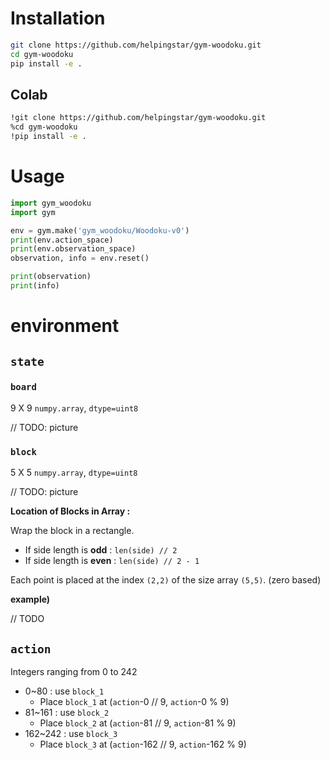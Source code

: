 # Installation

```bash
git clone https://github.com/helpingstar/gym-woodoku.git
cd gym-woodoku
pip install -e .
```

## Colab

```bash
!git clone https://github.com/helpingstar/gym-woodoku.git
%cd gym-woodoku
!pip install -e .
```

# Usage

```python
import gym_woodoku
import gym

env = gym.make('gym_woodoku/Woodoku-v0')
print(env.action_space)
print(env.observation_space)
observation, info = env.reset()

print(observation)
print(info)

```

# environment

## `state`

### `board`

9 X 9 `numpy.array`, `dtype=uint8`

// TODO: picture

### `block`

5 X 5 `numpy.array`, `dtype=uint8`

// TODO: picture

**Location of Blocks in Array :**

Wrap the block in a rectangle.
* If side length is **odd** : `len(side) // 2`
* If side length is **even** : `len(side) // 2 - 1`

Each point is placed at the index `(2,2)` of the size array `(5,5)`. (zero based)

**example)**

// TODO

## `action`
Integers ranging from 0 to 242

* 0~80 : use `block_1`
  * Place `block_1` at (`action`-0 // 9, `action`-0 % 9)
* 81~161 : use `block_2`
  * Place `block_2` at (`action`-81 // 9, `action`-81 % 9)
* 162~242 : use `block_3`
  * Place `block_3` at (`action`-162 // 9, `action`-162 % 9)
